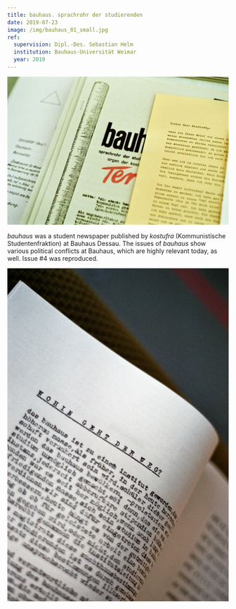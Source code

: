 ```yaml
---
title: bauhaus. sprachrohr der studierenden
date: 2019-07-23
image: /img/bauhaus_01_small.jpg
ref:
  supervision: Dipl.-Des. Sebastian Helm
  institution: Bauhaus-Universität Weimar
  year: 2019
---
```


![bauhaus. sprachrohr der studierenden.](/img/bauhaus_01.jpg)

_bauhaus_ was a student newspaper published by _kostufra_ (Kommunistische Studentenfraktion) at Bauhaus Dessau. The issues of _bauhaus_ show various political conflicts at Bauhaus, which are highly relevant today, as well. Issue #4 was reproduced.

![bauhaus: Wohin geht der Weg?](/img/bauhaus_02.jpg)
